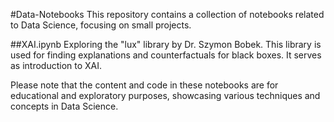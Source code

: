 #Data-Notebooks
This repository contains a collection of notebooks related to Data Science, focusing on small projects.

##XAI.ipynb
Exploring the "lux" library by Dr. Szymon Bobek. This library is used for finding explanations and counterfactuals for black boxes. It serves as introduction to XAI.



Please note that the content and code in these notebooks are for educational and exploratory purposes, showcasing various techniques and concepts in Data Science.
